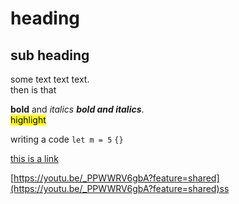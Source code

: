 # heading
## sub heading

some text text  text.<br>  then is that   

**bold** and *italics* ***bold and italics***. <br>
<mark>highlight</mark> <br>

writing a code `let m = 5` `{}`<br>

[this is a link](https://youtu.be/_PPWWRV6gbA?feature=shared) <br>

[https://youtu.be/_PPWWRV6gbA?feature=shared](https://youtu.be/_PPWWRV6gbA?feature=shared)ss